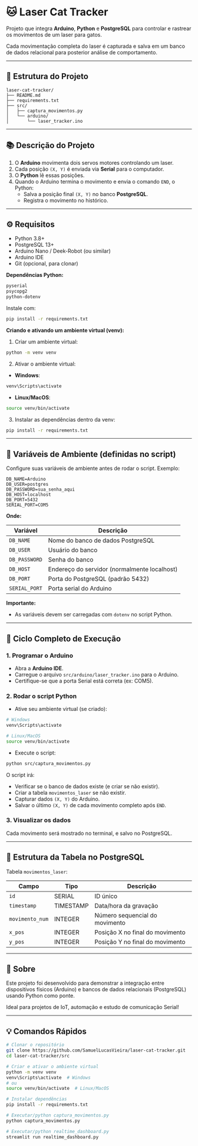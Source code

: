 # 🐱 Laser Cat Tracker

Projeto que integra **Arduino**, **Python** e **PostgreSQL** para controlar e rastrear os movimentos de um laser para gatos.

Cada movimentação completa do laser é capturada e salva em um banco de dados relacional para posterior análise de comportamento.

---

## 📆 Estrutura do Projeto

```
laser-cat-tracker/
├── README.md
├── requirements.txt
├── src/
│   ├── captura_movimentos.py
│   └── arduino/
│       └── laser_tracker.ino
```

---

## 📚 Descrição do Projeto

1. O **Arduino** movimenta dois servos motores controlando um laser.
2. Cada posição `(X, Y)` é enviada via **Serial** para o computador.
3. O **Python** lê essas posições.
4. Quando o Arduino termina o movimento e envia o comando `END`, o Python:
   - Salva a posição final `(X, Y)` no banco **PostgreSQL**.
   - Registra o movimento no histórico.

---

## ⚙️ Requisitos

- Python 3.8+
- PostgreSQL 13+
- Arduino Nano / Deek-Robot (ou similar)
- Arduino IDE
- Git (opcional, para clonar)

**Dependências Python:**

```txt
pyserial
psycopg2
python-dotenv
```

Instale com:

```bash
pip install -r requirements.txt
```

**Criando e ativando um ambiente virtual (venv):**

1. Criar um ambiente virtual:

```bash
python -m venv venv
```

2. Ativar o ambiente virtual:
- **Windows**:

```bash
venv\Scripts\activate
```

- **Linux/MacOS**:

```bash
source venv/bin/activate
```

3. Instalar as dependências dentro da venv:

```bash
pip install -r requirements.txt
```

---

## 🔢 Variáveis de Ambiente (definidas no script)

Configure suas variáveis de ambiente antes de rodar o script. Exemplo:

```dotenv
DB_NAME=Arduino
DB_USER=postgres
DB_PASSWORD=sua_senha_aqui
DB_HOST=localhost
DB_PORT=5432
SERIAL_PORT=COM5
```

**Onde:**

| Variável | Descrição |
|----------|------------|
| `DB_NAME` | Nome do banco de dados PostgreSQL |
| `DB_USER` | Usuário do banco |
| `DB_PASSWORD` | Senha do banco |
| `DB_HOST` | Endereço do servidor (normalmente localhost) |
| `DB_PORT` | Porta do PostgreSQL (padrão 5432) |
| `SERIAL_PORT` | Porta serial do Arduino |

**Importante:**
- As variáveis devem ser carregadas com `dotenv` no script Python.

---

## 📅 Ciclo Completo de Execução

### 1. Programar o Arduino

- Abra a **Arduino IDE**.
- Carregue o arquivo `src/arduino/laser_tracker.ino` para o Arduino.
- Certifique-se que a porta Serial está correta (ex: COM5).

### 2. Rodar o script Python

- Ative seu ambiente virtual (se criado):

```bash
# Windows
venv\Scripts\activate

# Linux/MacOS
source venv/bin/activate
```

- Execute o script:

```bash
python src/captura_movimentos.py
```

O script irá:

- Verificar se o banco de dados existe (e criar se não existir).
- Criar a tabela `movimentos_laser` se não existir.
- Capturar dados `(X, Y)` do Arduino.
- Salvar o último `(X, Y)` de cada movimento completo após `END`.

### 3. Visualizar os dados

Cada movimento será mostrado no terminal, e salvo no PostgreSQL.


---

## 💾 Estrutura da Tabela no PostgreSQL

Tabela `movimentos_laser`:

| Campo         | Tipo         | Descrição |
|---------------|--------------|-----------|
| `id`          | SERIAL        | ID único |
| `timestamp`   | TIMESTAMP     | Data/hora da gravação |
| `movimento_num` | INTEGER     | Número sequencial do movimento |
| `x_pos`       | INTEGER       | Posição X no final do movimento |
| `y_pos`       | INTEGER       | Posição Y no final do movimento |

---

## 👥 Sobre

Este projeto foi desenvolvido para demonstrar a integração entre dispositivos físicos (Arduino) e bancos de dados relacionais (PostgreSQL) usando Python como ponte.

Ideal para projetos de IoT, automação e estudo de comunicação Serial!


---

## 💡 Comandos Rápidos

```bash
# Clonar o repositório
git clone https://github.com/SamuelLucasVieira/laser-cat-tracker.git
cd laser-cat-tracker/src

# Criar e ativar o ambiente virtual
python -m venv venv
venv\Scripts\activate  # Windows
# ou
source venv/bin/activate  # Linux/MacOS

# Instalar dependências
pip install -r requirements.txt

# Executar/python captura_movimentos.py
python captura_movimentos.py

# Executar/python realtime_dashboard.py
streamlit run realtime_dashboard.py

```
